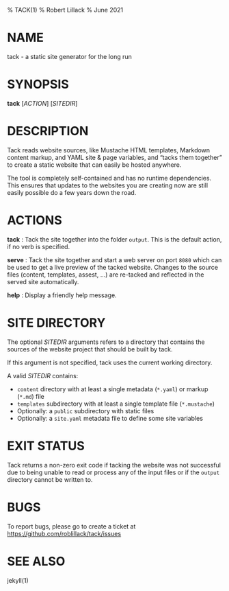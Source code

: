 % TACK(1)
% Robert Lillack
% June 2021

# NAME

tack - a static site generator for the long run

# SYNOPSIS

**tack** [*ACTION*] [*SITEDIR*]

# DESCRIPTION

Tack reads website sources, like Mustache HTML templates, Markdown content markup, and YAML site & page variables, and “tacks them together” to create a static website that can easily be hosted anywhere.

The tool is completely self-contained and has no runtime dependencies. This ensures that updates to the websites you are creating now are still easily possible do a few years down the road.

# ACTIONS

**tack**
: Tack the site together into the folder `output`. This is the default action, if no verb is specified.

**serve**
: Tack the site together and start a web server on port `8080` which can be used to get a live preview of the tacked website. Changes to the source files (content, templates, assest, ...) are re-tacked and reflected in the served site automatically.

**help**
: Display a friendly help message.

# SITE DIRECTORY

The optional _SITEDIR_ arguments refers to a directory that contains the sources
of the website project that should be built by tack.

If this argument is not specified, tack uses the current working directory.

A valid _SITEDIR_ contains:

- `content` directory with at least a single metadata (`*.yaml`) or markup (`*.md`) file
- `templates` subdirectory with at least a single template file (`*.mustache`)
- Optionally: a `public` subdirectory with static files
- Optionally: a `site.yaml` metadata file to define some site variables

# EXIT STATUS

Tack returns a non-zero exit code if tacking the website was not successful due to being unable to read or process any of the input files or if the `output` directory cannot be written to.

# BUGS

To report bugs, please go to create a ticket at https://github.com/roblillack/tack/issues

# SEE ALSO

jekyll(1)
